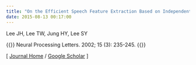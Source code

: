 ```yaml
---
title: "On the Efficient Speech Feature Extraction Based on Independent Component Analysis"
date: 2015-08-13 00:17:00
---
```


Lee JH, Lee TW, Jung HY, Lee SY

{{<format bright-green>}}
Neural Processing Letters. 2002; 15 (3): 235-245.
{{</format>}}

[ [Journal Home](https://link.springer.com/article/10.1023/A:1015777200976) / [Google Scholar](https://scholar.google.com/scholar?q=On+the+Efficient+Speech+Feature+Extraction+Based+on+Independent+Component+Analysis&btnG=&hl=en&lr=lang_en&as_sdt=0%2C5) ] 

